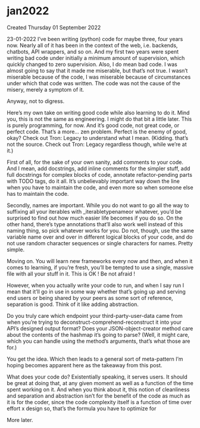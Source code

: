 # jan2022
Created Thursday 01 September 2022

23-01-2022
I’ve been writing (python) code for maybe three, four years now. Nearly all of it has been in the context of the web, i.e. backends, chatbots, API wrappers, and so on. And my first two years were spent writing bad code under initially a minimum amount of supervision, which quickly changed to zero supervision. Also, I do mean bad code. I was almost going to say that it made me miserable, but that’s not true. I wasn’t miserable because of the code, I was miserable because of circumstances under which that code was written. The code was not the cause of the misery, merely a symptom of it.

Anyway, not to digress.

Here’s my own take on writing good code while also learning to do it. Mind you, this is not the same as engineering. I might do that bit a little later. This is purely programming, for now. And it’s good code, not great code, or perfect code. That’s a more… zen problem. Perfect is the enemy of good, okay? Check out Tron: Legacy to understand what I mean. (Kidding. that’s not the source. Check out Tron: Legacy regardless though, while we’re at it.)

First of all, for the sake of your own sanity, add comments to your code. And I mean, add docstrings, add inline comments for the simpler stuff, add full docstrings for complex blocks of code, annotate refactor-pending parts with TODO tags, do it all. It’s unbelievably important way down the line when you have to maintain the code, and even more so when someone else has to maintain the code.

Secondly, names are important. While you do not want to go all the way to suffixing all your iterables with _iterabletypenameor whatever, you’d be surprised to find out how much easier life becomes if you do so. On the other hand, there’s type annotations that’ll also work well instead of this naming thing, so pick whatever works for you. Do not, though, use the same variable name over and over in different logical blocks of your code, and do not use random character sequences or single characters for names. Pretty simple.

Moving on. You will learn new frameworks every now and then, and when it comes to learning, if you’re fresh, you’ll be tempted to use a single, massive file with all your stuff in it. This is OK ! Be not afraid !

However, when you actually write your code to run, and when I say run I mean that it’ll go in use in some way whether that’s going up and serving end users or being shared by your peers as some sort of reference, separation is good. Think of it like adding abstraction.

Do you truly care which endpoint your third-party-user-data came from when you’re trying to deconstruct-comprehend-reconstruct it into your API’s designed output format? Does your JSON-object-creator method care about the contents of the hashmap it’s going to parse? (Well, it might care, which you can handle using the method’s arguments, that’s what those are for.)

You get the idea. Which then leads to a general sort of meta-pattern I’m hoping becomes apparent here as the takeaway from this post.

What does your code do? Existentially speaking, it serves users. It should be great at doing that, at any given moment as well as a function of the time spent working on it. And when you think about it, this notion of cleanliness and separation and abstraction isn’t for the benefit of the code as much as it is for the coder, since the code complexity itself is a function of time over effort x design so, that’s the formula you have to optimize for

More later.

